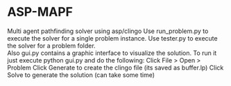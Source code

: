 # ASP-MAPF

Multi agent pathfinding solver using asp/clingo
    Use run_problem.py to execute the solver for a single problem instance.
    Use tester.py to execute the solver for a problem folder.    
    Also gui.py contains a graphic interface to visualize the solution. To run it just execute python gui.py and do the following:
        Click File > Open > Problem
        Click Generate to create the clingo file (its saved as buffer.lp)
        Click Solve to generate the solution (can take some time)
